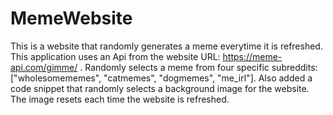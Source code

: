 # MemeWebsite
This is a website that randomly generates a meme everytime it is refreshed.
This application uses an Api from the website URL: https://meme-api.com/gimme/ .
Randomly selects a meme from four specific subreddits: ["wholesomememes", "catmemes", "dogmemes", "me_irl"].
Also added a code snippet that randomly selects a background image for the website. The image resets
each time the website is refreshed.
